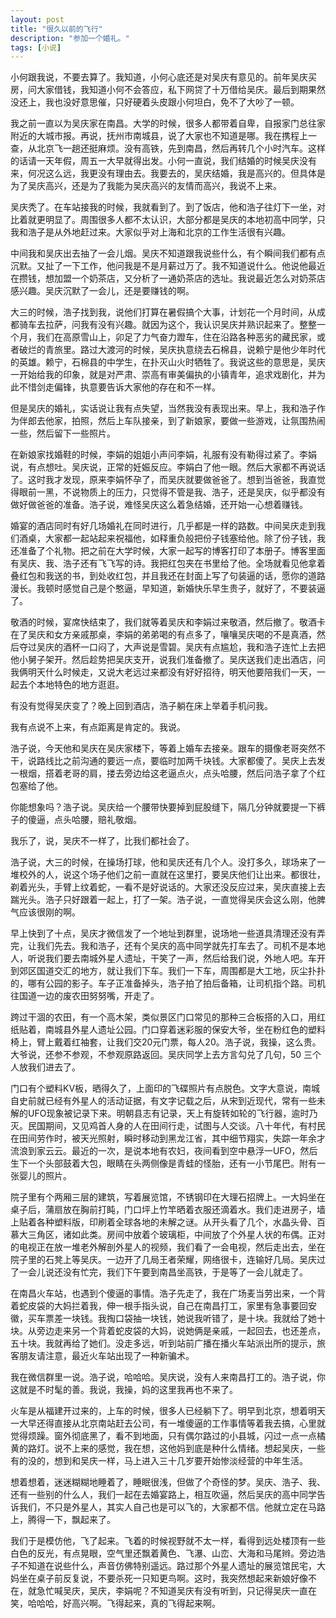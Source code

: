 ```yaml
---
layout: post
title: "很久以前的飞行"
description: "参加一个婚礼。"
tags: [小说]
---
```


小何跟我说，不要去算了。我知道，小何心底还是对吴庆有意见的。前年吴庆买房，问大家借钱，我知道小何不会答应，私下网贷了十万借给吴庆。最后到期果然没还上，我也没好意思催，只好硬着头皮跟小何坦白，免不了大吵了一顿。

我之前一直以为吴庆家在南昌。大学的时候，很多人都带着自卑，自报家门总往家附近的大城市报。再说，抚州市南城县，说了大家也不知道是哪。我在携程上一查，从北京飞一趟还挺麻烦。没有高铁，先到南昌，然后再转几个小时汽车。这样的话请一天年假，周五一大早就得出发。小何一直说，我们结婚的时候吴庆没有来，何况这么远，我更没有理由去。我要去的，吴庆结婚，我是高兴的。但具体是为了吴庆高兴，还是为了我能为吴庆高兴的友情而高兴，我说不上来。



吴庆秃了。在车站接我的时候，我就看到了。到了饭店，他和浩子往灯下一坐，对比着就更明显了。周围很多人都不太认识，大部分都是吴庆的本地初高中同学，只我和浩子是从外地赶过来。大家似乎对上海和北京的工作生活很有兴趣。

中间我和吴庆出去抽了一会儿烟。吴庆不知道跟我说些什么，有个瞬间我们都有点沉默。又扯了一下工作，他问我是不是月薪过万了。我不知道说什么。他说他最近在攒钱，想加盟一个奶茶店，又分析了一通奶茶店的选址。我说最近怎么对奶茶店感兴趣。吴庆沉默了一会儿，还是要赚钱的啊。

大三的时候，浩子找到我，说他们打算在暑假搞个大事，计划花一个月时间，从成都骑车去拉萨，问我有没有兴趣。就因为这个，我认识吴庆并熟识起来了。整整一个月，我们在高原雪山上，卯足了力气奋力蹬车，住在沿路各种恶劣的藏民家，或者破烂的青旅里。路过大渡河的时候，吴庆执意绕去石棉县，说赖宁是他少年时代的英雄。赖宁，石棉县的中学生，在扑灭山火时牺牲了。我说这些的意思是，吴庆一开始给我的印象，就是对严肃、崇高有审美偏执的小镇青年，追求戏剧化，并为此不惜剑走偏锋，执意要告诉大家他的存在和不一样。

 

但是吴庆的婚礼，实话说让我有点失望，当然我没有表现出来。早上，我和浩子作为伴郎去他家，拍照，然后上车队接亲，到了新娘家，要做一些游戏，让氛围热闹一些，然后留下一些照片。

在新娘家找婚鞋的时候，李娟的姐姐小声问李娟，礼服有没有勒得过紧了。李娟说，有点想吐。吴庆说，正常的妊娠反应。李娟白了他一眼。然后大家都不再说话了。这时我才发现，原来李娟怀孕了，而吴庆就要做爸爸了。想到当爸爸，我直觉得眼前一黑，不说物质上的压力，只觉得不管是我、浩子，还是吴庆，似乎都没有做好做爸爸的准备。浩子说，难怪吴庆这么着急结婚，还开始一心想着赚钱。

婚宴的酒店同时有好几场婚礼在同时进行，几乎都是一样的路数。中间吴庆走到我们酒桌，大家都一起站起来祝福他，如释重负般把份子钱塞给他。除了份子钱，我还准备了个礼物。把之前在大学时候，大家一起写的博客打印了本册子。博客里面有吴庆、我、浩子还有飞飞写的诗。我把红包夹在书里给了他。全场就看见他拿着叠红包和我送的书，到处收红包，并且我还在封面上写了句装逼的话，愿你的道路漫长。我顿时感觉自己是个憨逼，早知道，新婚快乐早生贵子，就好了，不要装逼了。

敬酒的时候，宴席快结束了，我们就等着吴庆和李娟过来敬酒，然后撤了。敬酒卡在了吴庆和女方亲戚那桌，李娟的弟弟喝的有点多了，嚷嚷吴庆喝的不是真酒，然后夺过吴庆的酒杯一口闷了，大声说是雪碧。吴庆有点尴尬，我和浩子连忙上去把他小舅子架开。然后趁势把吴庆支开，说我们准备撤了。吴庆送我们走出酒店，问我俩明天什么时候走，又说大老远过来都没有好好招待，明天他要陪我们一天，一起去个本地特色的地方逛逛。

 

有没有觉得吴庆变了？晚上回到酒店，浩子躺在床上举着手机问我。

我有点说不上来，有点距离是肯定的。我说。

浩子说，今天他和吴庆在吴庆家楼下，等着上婚车去接亲。跟车的摄像老哥突然不干，说路线比之前沟通的要远一点，要临时加两千块钱。大家都傻了。吴庆上去发一根烟，搭着老哥的肩，搂去旁边给这老逼点火，点头哈腰，然后问浩子拿了个红包塞给了他。

你能想象吗？浩子说。吴庆给一个腰带快要掉到屁股缝下，隔几分钟就要提一下裤子的傻逼，点头哈腰，赔礼敬烟。

我乐了，说，吴庆不一样了，比我们都社会了。

浩子说，大三的时候，在操场打球，他和吴庆还有几个人。没打多久，球场来了一堆校外的人，说这个场子他们之前一直就在这里打，要吴庆他们让出来。都很壮，剃着光头，手臂上纹着蛇，一看不是好说话的。大家还没反应过来，吴庆直接上去踹光头。浩子只好跟着一起上，打了一架。浩子说，一直觉得吴庆会这么刚，他脾气应该很刚的啊。

 

早上快到了十点，吴庆才微信发了一个地址到群里，说场地一些道具清理还没有弄完，让我们先去。我和浩子，还有个吴庆的高中同学就先打车去了。司机不是本地人，听说我们要去南城外星人遗址，干笑了一声，然后给我们说，外地人吧。车开到郊区国道交汇的地方，就让我们下车。我们一下车，周围都是大工地，灰尘扑扑的，哪有公园的影子。车子正准备掉头，浩子拍了拍后备箱，让司机指个路。司机往国道一边的废农田努努嘴，开走了。

跨过干涸的农田，有一个高木架，类似景区门口常见的那种三合板搭的入口，用红纸贴着，南城县外星人遗址公园。门口穿着迷彩服的保安大爷，坐在粉红色的塑料椅上，臂上戴着红袖套，让我们交20元门票，每人20。浩子说，我操，这么贵。大爷说，还参不参观，不参观原路返回。吴庆同学上去方言勾兑了几句，50 三个人放我们进去了。

门口有个塑料KV板，晒得久了，上面印的飞碟照片有点脱色。文字大意说，南城自史前就已经有外星人的活动证据，有文字记载之后，从宋到近现代，常有一些未解的UFO现象被记录下来。明朝县志有记录，天上有旋转如轮的飞行器，逾时乃灭。民国期间，又见鸡首人身的人在田间行走，试图与人交谈。八十年代，有村民在田间劳作时，被天光照射，瞬时移动到黑龙江省，其中细节翔实，失踪一年余才流浪到家云云。最近的一次，是说本地有农妇，夜间看到空中悬浮一UFO，然后生下一个头部鼓着大包，眼睛在头两侧像是青蛙的怪胎，还有一小节尾巴。附有一张婴儿的照片。

院子里有个两厢三层的建筑，写着展览馆，不锈钢印在大理石招牌上。一大妈坐在桌子后，蒲扇放在胸前打盹，门口坪上竹竿晒着衣服还滴着水。我们走进房子，墙上贴着各种塑料版，印刷着全球各地的未解之谜。从开头看了几个，水晶头骨、百慕大三角区，诸如此类。房间中放着个玻璃柜，中间放了个外星人状的布偶。正对的电视正在放一堆老外解剖外星人的视频，我们看了一会电视，然后走出去，坐在院子里的石凳上等吴庆。一边开了几局王者荣耀，网络很卡，连输好几局。吴庆过了一会儿说还没有忙完，我们下午要到南昌坐高铁，于是等了一会儿就走了。

 

在南昌火车站，也遇到个傻逼的事情。浩子先走了，我在广场麦当劳出来，一个背着蛇皮袋的大妈拦着我，伸一根手指头说，自己在南昌打工，家里有急事要回安徽，买车票差一块钱。我掏口袋抽一块钱，她说我听错了，是十块。我就给了她十块。从旁边走来另一个背着蛇皮袋的大妈，说她俩是亲戚，一起回去，也还差点，五十块。我就再给了她们。没走多远，听到站前广播在播火车站派出所的提示，旅客朋友请注意，最近火车站出现了一种新骗术。

我在微信群里一说。浩子说，哈哈哈。吴庆说，没有人来南昌打工的。浩子说，你这就是不时髦的善。我说，我操，妈的这里我再也不来了。

火车是从福建开过来的，上车的时候，很多人已经躺下了。明早到北京，想着明天一大早还得直接从北京南站赶去公司，有一堆傻逼的工作事情等着我去搞，心里就觉得烦躁。窗外彻底黑了，看不到地面，只有偶尔路过的小县城，闪过一点一点橘黄的路灯。说不上来的感觉，我在想，这他妈到底是种什么情绪。想起吴庆，一些有的没的，想到和吴庆一样，马上进入三十几岁要开始惨淡经营的中年生活。

想着想着，迷迷糊糊地睡着了，睡眠很浅，但做了个奇怪的梦。吴庆、浩子、我、还有一些别的什么人，我们一起在去婚宴路上，相互吹逼，然后吴庆的高中同学告诉我们，不只是外星人，其实人自己也是可以飞的，大家都不信。他就立定在马路上，腾得一下，飘起来了。

我们于是模仿他，飞了起来。飞着的时候视野就不太一样，看得到远处楼顶有一些白色的反光，有点晃眼，空气里还飘着黄色、飞瀑、山峦、大海和马尾辫。旁边浩子不知道在说些什么，声音仿佛特别遥远。路过那个外星人遗址的展览馆民宅，大妈坐在桌子前反复说，不要杀死一只知更鸟啊。这时，我突然想起来新娘好像不在，就急忙喊吴庆，吴庆，李娟呢？不知道吴庆有没有听到，只记得吴庆一直在笑，哈哈哈，好高兴啊。飞得起来，真的飞得起来啊。